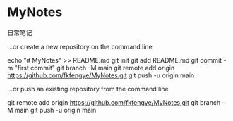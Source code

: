 # MyNotes
日常笔记


…or create a new repository on the command line

echo "# MyNotes" >> README.md
git init
git add README.md
git commit -m "first commit"
git branch -M main
git remote add origin https://github.com/fkfengye/MyNotes.git
git push -u origin main


…or push an existing repository from the command line

git remote add origin https://github.com/fkfengye/MyNotes.git
git branch -M main
git push -u origin main
